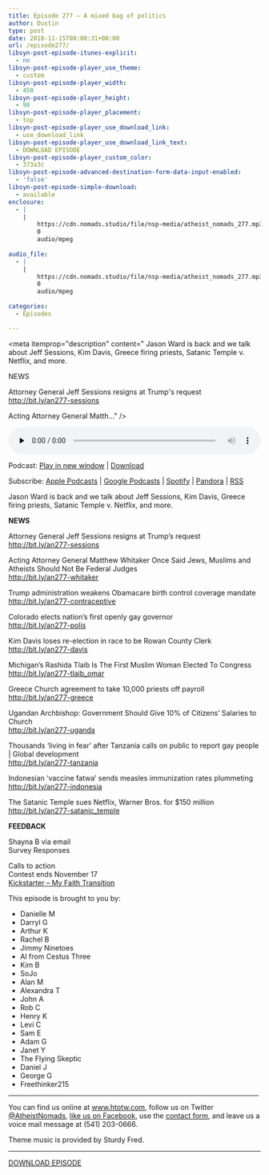 ```yaml
---
title: Episode 277 – A mixed bag of politics
author: Dustin
type: post
date: 2018-11-15T08:00:31+00:00
url: /episode277/
libsyn-post-episode-itunes-explicit:
  - no
libsyn-post-episode-player_use_theme:
  - custom
libsyn-post-episode-player_width:
  - 450
libsyn-post-episode-player_height:
  - 90
libsyn-post-episode-player_placement:
  - top
libsyn-post-episode-player_use_download_link:
  - use_download_link
libsyn-post-episode-player_use_download_link_text:
  - DOWNLOAD EPISODE
libsyn-post-episode-player_custom_color:
  - 373a3c
libsyn-post-episode-advanced-destination-form-data-input-enabled:
  - 'false'
libsyn-post-episode-simple-download:
  - available
enclosure:
  - |
    |
        https://cdn.nomads.studio/file/nsp-media/atheist_nomads_277.mp3
        0
        audio/mpeg
        
audio_file:
  - |
    |
        https://cdn.nomads.studio/file/nsp-media/atheist_nomads_277.mp3
        0
        audio/mpeg
        
categories:
  - Episodes

---
```

<div itemscope itemtype="http://schema.org/AudioObject">
  <meta itemprop="name" content="Episode 277 &#8211; A mixed bag of politics" />
  
  <meta itemprop="uploadDate" content="2018-11-15T01:00:31-07:00" />
  
  <meta itemprop="encodingFormat" content="audio/mpeg" />
  
  <meta itemprop="description" content="
Jason Ward is back and we talk about Jeff Sessions, Kim Davis, Greece firing priests, Satanic Temple v. Netflix, and more.



NEWS

Attorney General Jeff Sessions resigns at Trump's request
http://bit.ly/an277-sessions

Acting Attorney General Matth..." />
  
  <meta itemprop="contentUrl" content="https://dts.podtrac.com/redirect.mp3/cdn.nomads.studio/file/nsp-media/atheist_nomads_277.mp3" />
  </p> 
  
  <div class="powerpress_player" id="powerpress_player_8540">
    <audio class="wp-audio-shortcode" id="audio-1898-284" preload="none" style="width: 100%;" controls="controls"><source type="audio/mpeg" src="https://dts.podtrac.com/redirect.mp3/cdn.nomads.studio/file/nsp-media/atheist_nomads_277.mp3?_=284" /><a href="https://dts.podtrac.com/redirect.mp3/cdn.nomads.studio/file/nsp-media/atheist_nomads_277.mp3">https://dts.podtrac.com/redirect.mp3/cdn.nomads.studio/file/nsp-media/atheist_nomads_277.mp3</a></audio>
  </div>
</div>

<p class="powerpress_links powerpress_links_mp3">
  Podcast: <a href="https://dts.podtrac.com/redirect.mp3/cdn.nomads.studio/file/nsp-media/atheist_nomads_277.mp3" class="powerpress_link_pinw" target="_blank" title="Play in new window" onclick="return powerpress_pinw('https://htotw.com/?powerpress_pinw=1898-podcast');" rel="nofollow">Play in new window</a> | <a href="https://dts.podtrac.com/redirect.mp3/cdn.nomads.studio/file/nsp-media/atheist_nomads_277.mp3" class="powerpress_link_d" title="Download" rel="nofollow" download="atheist_nomads_277.mp3">Download</a>
</p>

<p class="powerpress_links powerpress_subscribe_links">
  Subscribe: <a href="https://podcasts.apple.com/us/podcast/humanists-take-on-the-world/id530050098?mt=2&ls=1" class="powerpress_link_subscribe powerpress_link_subscribe_itunes" target="_blank" title="Subscribe on Apple Podcasts" rel="nofollow">Apple Podcasts</a> | <a href="https://www.google.com/podcasts?feed=aHR0cDovL2F0aGVpc3Rub21hZHMubGlic3luLmNvbS9yc3M%3D" class="powerpress_link_subscribe powerpress_link_subscribe_googleplay" target="_blank" title="Subscribe on Google Podcasts" rel="nofollow">Google Podcasts</a> | <a href="https://open.spotify.com/show/3LzK2xZGike6Tc1GEMtMbr?si=LieN9SNuTpq96smuaUsH8A" class="powerpress_link_subscribe powerpress_link_subscribe_spotify" target="_blank" title="Subscribe on Spotify" rel="nofollow">Spotify</a> | <a href="https://www.pandora.com/podcast/atheist-nomads/PC:10122?corr=62071012&part=ug" class="powerpress_link_subscribe powerpress_link_subscribe_pandora" target="_blank" title="Subscribe on Pandora" rel="nofollow">Pandora</a> | <a href="https://htotw.com/feed/podcast/" class="powerpress_link_subscribe powerpress_link_subscribe_rss" target="_blank" title="Subscribe via RSS" rel="nofollow">RSS</a>
</p>

  
Jason Ward is back and we talk about Jeff Sessions, Kim Davis, Greece firing priests, Satanic Temple v. Netflix, and more.  
<!--more-->

**NEWS**

Attorney General Jeff Sessions resigns at Trump&#8217;s request  
<a href="http://bit.ly/an277-sessions" target="_blank" rel="noopener">http://bit.ly/an277-sessions</a>

Acting Attorney General Matthew Whitaker Once Said Jews, Muslims and Atheists Should Not Be Federal Judges  
<a href="http://bit.ly/an277-whitaker" target="_blank" rel="noopener">http://bit.ly/an277-whitaker</a>

Trump administration weakens Obamacare birth control coverage mandate  
<a href="http://bit.ly/an277-contraceptive" target="_blank" rel="noopener">http://bit.ly/an277-contraceptive</a>

Colorado elects nation&#8217;s first openly gay governor  
<a href="http://bit.ly/an277-polis" target="_blank" rel="noopener">http://bit.ly/an277-polis</a>

Kim Davis loses re-election in race to be Rowan County Clerk  
<a href="http://bit.ly/an277-davis" target="_blank" rel="noopener">http://bit.ly/an277-davis</a>

Michigan’s Rashida Tlaib Is The First Muslim Woman Elected To Congress  
<a href="http://bit.ly/an277-tlaib_omar" target="_blank" rel="noopener">http://bit.ly/an277-tlaib_omar</a>

Greece Church agreement to take 10,000 priests off payroll  
<a href="http://bit.ly/an277-greece" target="_blank" rel="noopener">http://bit.ly/an277-greece</a>

Ugandan Archbishop: Government Should Give 10% of Citizens’ Salaries to Church  
<a href="http://bit.ly/an277-uganda" target="_blank" rel="noopener">http://bit.ly/an277-uganda</a>

Thousands ‘living in fear’ after Tanzania calls on public to report gay people | Global development  
<a href="http://bit.ly/an277-tanzania" target="_blank" rel="noopener">http://bit.ly/an277-tanzania</a>

Indonesian ‘vaccine fatwa’ sends measles immunization rates plummeting  
<a href="http://bit.ly/an277-indonesia" target="_blank" rel="noopener">http://bit.ly/an277-indonesia</a>

The Satanic Temple sues Netflix, Warner Bros. for $150 million  
<a href="http://bit.ly/an277-satanic_temple" target="_blank" rel="noopener">http://bit.ly/an277-satanic_temple</a>

**FEEDBACK**

Shayna B via email  
Survey Responses

Calls to action  
Contest ends November 17  
<a href="https://www.kickstarter.com/projects/leavingreligionbooks/my-faith-transition?ref=creator_nav" target="_blank" rel="noopener">Kickstarter &#8211; My Faith Transition</a>

This episode is brought to you by:

  * Danielle M
  * Darryl G
  * Arthur K
  * Rachel B
  * Jimmy Ninetoes
  * Al from Cestus Three
  * Kim B
  * SoJo
  * Alan M
  * Alexandra T
  * John A
  * Rob C
  * Henry K
  * Levi C
  * Sam E
  * Adam G
  * Janet Y
  * The Flying Skeptic
  * Daniel J
  * George G
  * Freethinker215

<hr width="500" />

You can find us online at <a href="https://www.htotw.com/" target="_blank" rel="noopener">www.htotw.com</a>, follow us on Twitter <a href="https://htotw.com/twitter" target="_blank" rel="noopener">@AtheistNomads</a>, <a href="https://htotw.com/facebook" target="_blank" rel="noopener">like us on Facebook</a>, use the [contact form](https://htotw.com/contact), and leave us a voice mail message at (541) 203-0666.

Theme music is provided by Sturdy Fred.

<hr width="”500”" />

[DOWNLOAD EPISODE][1]

 [1]: https://dts.podtrac.com/redirect.mp3/cdn.nomads.studio/file/nsp-media/atheist_nomads_277.mp3
